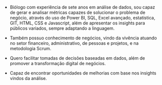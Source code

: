 - Biólogo com experiência de sete anos em análise de dados, sou capaz de gerar e analisar métricas capazes de solucionar o problema de negócio, através do uso de Power BI, SQL, Excel avançado, estatística, GIT, HTML, CSS e Javascript, além de apresentar os insights para públicos variados, sempre adaptando a linguagem.

- Também possuo conhecimento de negócios, vindo da vivência atuando no setor financeiro, administrativo, de pessoas e projetos, e na metodologia Scrum.

- Quero facilitar tomadas de decisões baseadas em dados, além de promover a transformação digital de negócios.
  
- Capaz de encontrar oportunidades de melhorias com base nos insights vindos da análise.


<!---
fossegui/fossegui is a ✨ special ✨ repository because its `README.md` (this file) appears on your GitHub profile.
You can click the Preview link to take a look at your changes.
--->
